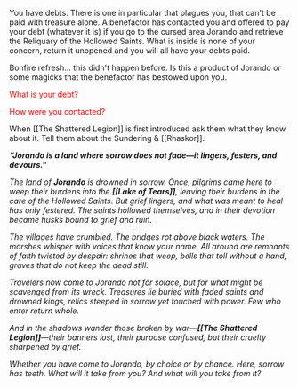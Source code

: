 You have debts. There is one in particular that plagues you, that can't be paid with treasure alone. A benefactor has contacted you and offered to pay your debt (whatever it is) if you go to the cursed area Jorando and retrieve the Reliquary of the Hollowed Saints. What is inside is none of your concern, return it unopened and you will all have your debts paid. 

Bonfire refresh... this didn't happen before. Is this a product of Jorando or some magicks that the benefactor has bestowed upon you.

<span style="color:rgb(255, 0, 0)">What is your debt?</span>

<span style="color:rgb(255, 0, 0)">How were you contacted?</span>

When [[The Shattered Legion]] is first introduced ask them what they know about it. Tell them about the Sundering & [[Rhaskor]]. 


_**“Jorando is a land where sorrow does not fade—it lingers, festers, and devours.”**_

_The land of **Jorando** is drowned in sorrow. Once, pilgrims came here to weep their burdens into the **[[Lake of Tears]]**, leaving their burdens in the care of the Hollowed Saints. But grief lingers, and what was meant to heal has only festered. The saints hollowed themselves, and in their devotion became husks bound to grief and ruin._

_The villages have crumbled. The bridges rot above black waters. The marshes whisper with voices that know your name. All around are remnants of faith twisted by despair: shrines that weep, bells that toll without a hand, graves that do not keep the dead still._

_Travelers now come to Jorando not for solace, but for what might be scavenged from its wreck. Treasures lie buried with faded saints and drowned kings, relics steeped in sorrow yet touched with power. Few who enter return whole._

_And in the shadows wander those broken by war—**[[The Shattered Legion]]**—their banners lost, their purpose confused, but their cruelty sharpened by grief._

_Whether you have come to Jorando, by choice or by chance. Here, sorrow has teeth. What will it take from you? And what will you take from it?_